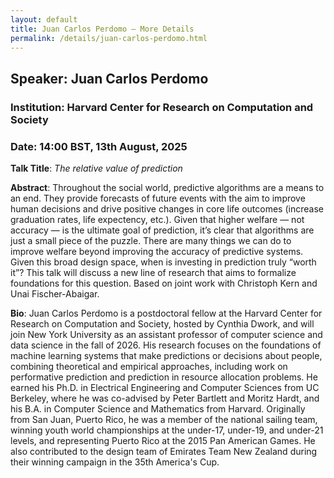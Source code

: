 ```yaml
---
layout: default
title: Juan Carlos Perdomo – More Details
permalink: /details/juan-carlos-perdomo.html
---
```


## Speaker: Juan Carlos Perdomo  
### Institution: Harvard Center for Research on Computation and Society
### Date: 14:00 BST, 13th August, 2025

**Talk Title**: *The relative value of prediction*

**Abstract**: Throughout the social world, predictive algorithms are a means to an end. They provide forecasts of future events with the aim to improve human decisions and drive positive changes in core life outcomes (increase graduation rates, life expectency, etc.). Given that higher welfare — not accuracy — is the ultimate goal of prediction, it’s clear that algorithms are just a small piece of the puzzle. There are many things we can do to improve welfare beyond improving the accuracy of predictive systems. Given this broad design space, when is investing in prediction truly “worth it”? This talk will discuss a new line of research that aims to formalize foundations for this question. Based on joint work with Christoph Kern and Unai Fischer-Abaigar. 

**Bio**: Juan Carlos Perdomo is a postdoctoral fellow at the Harvard Center for Research on Computation and Society, hosted by Cynthia Dwork, and will join New York University as an assistant professor of computer science and data science in the fall of 2026. His research focuses on the foundations of machine learning systems that make predictions or decisions about people, combining theoretical and empirical approaches, including work on performative prediction and prediction in resource allocation problems. He earned his Ph.D. in Electrical Engineering and Computer Sciences from UC Berkeley, where he was co-advised by Peter Bartlett and Moritz Hardt, and his B.A. in Computer Science and Mathematics from Harvard. Originally from San Juan, Puerto Rico, he was a member of the national sailing team, winning youth world championships at the under-17, under-19, and under-21 levels, and representing Puerto Rico at the 2015 Pan American Games. He also contributed to the design team of Emirates Team New Zealand during their winning campaign in the 35th America's Cup.
